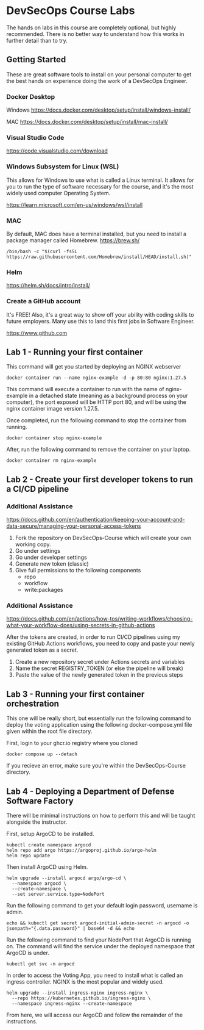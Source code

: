 # DevSecOps Course Labs

The hands on labs in this course are completely optional, but highly recommended.
There is no better way to understand how this works in further detail than to try.

## Getting Started

These are great software tools to install on your personal computer to get the best hands on experience doing the work of a DevSecOps Engineer.

### Docker Desktop

Windows
<a>https://docs.docker.com/desktop/setup/install/windows-install/</a>

MAC
<a>https://docs.docker.com/desktop/setup/install/mac-install/</a>

### Visual Studio Code

<a>https://code.visualstudio.com/download</a>

### Windows Subsystem for Linux (WSL)

This allows for Windows to use what is called a Linux terminal. It allows for you to run the type of software necessary for the course, and it's the most widely used computer Operating System.

<a>https://learn.microsoft.com/en-us/windows/wsl/install</a>

### MAC

By default, MAC does have a terminal installed, but you need to install a package manager called Homebrew.
<a>https://brew.sh/</a>
```
/bin/bash -c "$(curl -fsSL https://raw.githubusercontent.com/Homebrew/install/HEAD/install.sh)"
```

### Helm

<a>https://helm.sh/docs/intro/install/</a>

### Create a GitHub account

It's FREE! Also, it's a great way to show off your ability with coding skills to future employers. Many use this to land this first jobs in Software Engineer.

<a>https://www.github.com</a>

## Lab 1 - Running your first container

This command will get you started by deploying an NGINX webserver
```
docker container run --name nginx-example -d -p 80:80 nginx:1.27.5
```

This command will execute a container to run with the name of nginx-example in a detached state (meaning as a background process on your computer), the port exposed will be HTTP port 80, and will be using the nginx container image version 1.27.5.

Once completed, run the following command to stop the container from running. 
```
docker container stop nginx-example
```

After, run the following command to remove the container on your laptop.
```
docker container rm nginx-example
```

## Lab 2 - Create your first developer tokens to run a CI/CD pipeline

### Additional Assistance
<a>https://docs.github.com/en/authentication/keeping-your-account-and-data-secure/managing-your-personal-access-tokens</a>

1. Fork the repository on DevSecOps-Course which will create your own working copy. 
2. Go under settings
3. Go under developer settings
4. Generate new token (classic)
5. Give full permissions to the following components
    - repo
    - workflow
    - write:packages

### Additional Assistance
<a>https://docs.github.com/en/actions/how-tos/writing-workflows/choosing-what-your-workflow-does/using-secrets-in-github-actions</a>

After the tokens are created, in order to run CI/CD pipelines using my existing GitHub Actions workflows, you need to copy and paste your newly generated token as a secret. 
1. Create a new repository secret under Actions secrets and variables
2. Name the secret REGISTRY_TOKEN (or else the pipeline will break)
3. Paste the value of the newly generated token in the previous steps

## Lab 3 - Running your first container orchestration

This one will be really short, but essentially run the following command to deploy the 
voting application using the following docker-compose.yml file given within the 
root file directory. 

First, login to your ghcr.io registry where you cloned 

```
docker compose up --detach
```

If you recieve an error, make sure you're within the DevSecOps-Course directory.

## Lab 4 - Deploying a Department of Defense Software Factory

There will be minimal instructions on how to perform this and will be taught alongside the instructor. 

First, setup ArgoCD to be installed.
```
kubectl create namespace argocd
helm repo add argo https://argoproj.github.io/argo-helm
helm repo update
```

Then install ArgoCD using Helm.
```
helm upgrade --install argocd argo/argo-cd \
  --namespace argocd \
  --create-namespace \
  --set server.service.type=NodePort
```

Run the following command to get your default login password, username is admin.
```
echo && kubectl get secret argocd-initial-admin-secret -n argocd -o jsonpath="{.data.password}" | base64 -d && echo
```

Run the following command to find your NodePort that ArgoCD is running on. The command will find the service under the deployed namespace that ArgoCD is under.
```
kubectl get svc -n argocd
```

In order to access the Voting App, you need to install what is called an ingress controller. NGINX is the most popular and widely used.
```
helm upgrade --install ingress-nginx ingress-nginx \
  --repo https://kubernetes.github.io/ingress-nginx \
  --namespace ingress-nginx --create-namespace
```

From here, we will access our ArgoCD and follow the remainder of the instructions.